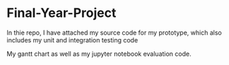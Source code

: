 # Final-Year-Project

In thie repo, I have attached my source code for my prototype, which also includes my unit and integration testing code

My gantt chart as well as my jupyter notebook evaluation code.
